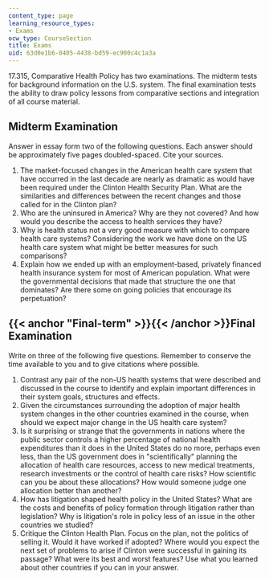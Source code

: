 ```yaml
---
content_type: page
learning_resource_types:
- Exams
ocw_type: CourseSection
title: Exams
uid: 63d0e1b6-0405-4438-bd59-ec900c4c1a3a
---
```


17.315, Comparative Health Policy has two examinations. The midterm tests for background information on the U.S. system. The final examination tests the ability to draw policy lessons from comparative sections and integration of all course material.

Midterm Examination
-------------------

Answer in essay form two of the following questions. Each answer should be approximately five pages doubled-spaced. Cite your sources.

1.  The market-focused changes in the American health care system that have occurred in the last decade are nearly as dramatic as would have been required under the Clinton Health Security Plan. What are the similarities and differences between the recent changes and those called for in the Clinton plan?
2.  Who are the uninsured in America? Why are they not covered? And how would you describe the access to health services they have?
3.  Why is health status not a very good measure with which to compare health care systems? Considering the work we have done on the US health care system what might be better measures for such comparisons?
4.  Explain how we ended up with an employment-based, privately financed health insurance system for most of American population. What were the governmental decisions that made that structure the one that dominates? Are there some on going policies that encourage its perpetuation?

{{< anchor "Final-term" >}}{{< /anchor >}}Final Examination
-----------------------------------------------------------

Write on three of the following five questions. Remember to conserve the time available to you and to give citations where possible.

1.  Contrast any pair of the non-US health systems that were described and discussed in the course to identify and explain important differences in their system goals, structures and effects.
2.  Given the circumstances surrounding the adoption of major health system changes in the other countries examined in the course, when should we expect major change in the US health care system?
3.  Is it surprising or strange that the governments in nations where the public sector controls a higher percentage of national health expenditures than it does in the United States do no more, perhaps even less, than the US government does in "scientifically" planning the allocation of health care resources, access to new medical treatments, research investments or the control of health care risks? How scientific can you be about these allocations? How would someone judge one allocation better than another?
4.  How has litigation shaped health policy in the United States? What are the costs and benefits of policy formation through litigation rather than legislation? Why is litigation's role in policy less of an issue in the other countries we studied?
5.  Critique the Clinton Health Plan. Focus on the plan, not the politics of selling it. Would it have worked if adopted? Where would you expect the next set of problems to arise if Clinton were successful in gaining its passage? What were its best and worst features? Use what you learned about other countries if you can in your answer.